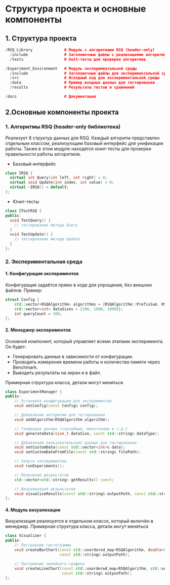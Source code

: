 # Структура проекта и основные компоненты

## 1. Структура проекта

```cpp
/RSQ_Library              # Модуль с алгоритмами RSQ (header-only)
  /include                # Заголовочные файлы с реализациями алгоритмов
  /tests                  # Unit-тесты для проверки алгоритмов

/Experiment_Environment   # Модуль экспериментальной среды
  /include                # Заголовочные файлы для экспериментальной среды
  /src                    # Исходный код для экспериментальной среды
  /data                   # Пример входных данных для тестирования
  /results                # Результаты тестов и сравнений

/docs                     # Документация
```

## 2.Основные компоненты проекта

### 1. Алгоритмы RSQ (header-only библиотека)

Реализует 8 структур данных для RSQ. Каждый алгоритм представлен отдельным классом, реализующим базовый интерфейс для унификации работы. Также в этом модуле находятся юнит-тесты для проверки правильности работы алгоритмов.

* Базовый интерфейс

```cpp
class IRSQ {
  virtual int Query(int left, int right) = 0;
  virtual void Update(int index, int value) = 0;
  virtual ~IRSQ() = default;
};
```

* Юнит-тесты

```cpp
class ITestRSQ {
public:
  void TestQuery() {
    // тестирование метода Query
  }
  void TestUpdate() {
    // тестирование метода Update
  }
};
```

### 2. Экспериментальная среда

#### 1. Конфигурация экспериментов

Конфигурация задаётся прямо в коде для упрощения, без внешних файлов. Пример:

```cpp
struct Config {
    std::vector<RSQAlgorithm> algorithms = {RSQAlgorithm::PrefixSum, RSQAlgorithm::SegmentTree, RSQAlgorithm::FenwickTree};
    std::vector<int> dataSizes = {100, 1000, 10000};
    int queryCount = 100;
};
```

#### 2. Менеджер экспериментов

Основной компонент, который управляет всеми этапами эксперимента. Он будет:

* Генерировать данные в зависимости от конфигурации.
* Проводить измерение времени работы и количества памяти через Benchmark.
* Выводить результаты на экран и в файл.

Примерная структура класса, детали могут меняться

```cpp
class ExperimentManager {
public:
    // Установка конфигурации для экспериментов
    void setConfig(const Config& config);

    // Добавление алгоритма для тестирования
    void addAlgorithm(RSQAlgorithm algorithm);

    // Генерация данных (случайные, монотонные и т.д.)
    void generateData(size_t dataSize, const std::string& dataType);

    // Добавление пользовательских данных для тестирования
    void setCustomData(const std::vector<int>& data); 
    void setCustomDataFromFile(const std::string& filePath); 

    // Запуск экспериментов
    void runExperiments();

    // Получение результатов
    std::vector<std::string> getResults() const;

    // Визуализация результатов
    void visualizeResults(const std::string& outputPath, const std::string& graphType = "bar");
};
```

#### 4. Модуль визуализации

Визуализация реализуется в отдельном классе, который включён в менеджер. Примерная структура класса, детали могут меняться

```cpp
class Visualizer {
public:
    // Построение гистограммы
    void createBarChart(const std::unordered_map<RSQAlgorithm, double>& performanceMetrics, 
                        const std::string& outputPath);

    // Построение линейного графика
    void createLineChart(const std::unordered_map<RSQAlgorithm, std::vector<double>>& performanceMetricsBySize, 
                         const std::string& outputPath);
};
```
